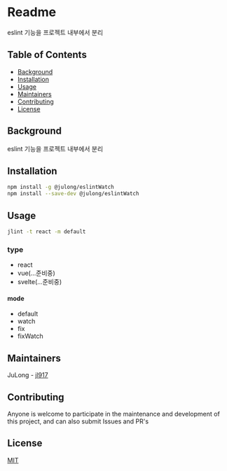 # Readme

eslint 기능을 프로젝트 내부에서 분리


## Table of Contents

- [Background](#background)
- [Installation](#installation)
- [Usage](#usage)
- [Maintainers](#maintainers)
- [Contributing](#contributing)
- [License](#license)



## Background

eslint 기능을 프로젝트 내부에서 분리



## Installation

```sh
npm install -g @julong/eslintWatch
npm install --save-dev @julong/eslintWatch
```

## Usage

```sh
jlint -t react -m default
```

### type
- react
- vue(...준비중)
- svelte(...준비중)

#### mode

- default
- watch
- fix
- fixWatch



## Maintainers

JuLong - [jl917](https://github.com/jl917)



## Contributing

Anyone is welcome to participate in the maintenance and development of this project, and can also submit Issues and PR's



## License

[MIT](https://github.com/jl917/eslintWatch/blob/master/LICENSE)
